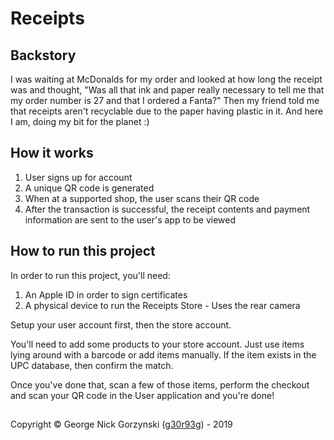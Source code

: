 # Receipts

## Backstory

I was waiting at McDonalds for my order and looked at how long the receipt was and thought,
"Was all that ink and paper really necessary to tell me that my order number is 27 and that I ordered a Fanta?"
Then my friend told me that receipts aren't recyclable due to the paper having plastic in it.
And here I am, doing my bit for the planet :)

## How it works

 1. User signs up for account
 2. A unique QR code is generated
 3. When at a supported shop, the user scans their QR code
 4. After the transaction is successful, the receipt contents and payment information are sent to the user's app to be viewed

## How to run this project

In order to run this project, you'll need:
 1. An Apple ID in order to sign certificates
 2. A physical device to run the Receipts Store - Uses the rear camera

Setup your user account first, then the store account.

You'll need to add some products to your store account. Just use items lying around with a barcode or add items manually.
If the item exists in the UPC database, then confirm the match.

Once you've done that, scan a few of those items, perform the checkout and scan your QR code in the User application and you're done!


##

Copyright © George Nick Gorzynski ([g30r93g](https://github.com/g30r93g)) - 2019
